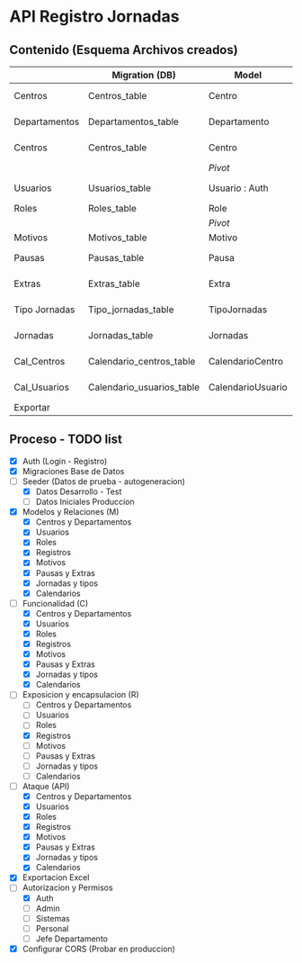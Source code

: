 # API Registro Jornadas

  

## Contenido (Esquema Archivos creados)

 
|  					| Migration (DB) 			| Model 			| Relaciones 				|Controller 		    |Resource	|EndPoint               |
|-------------------|---------------------------|-------------------|---------------------------|-----------------------|-----------|-----------------------|
| Centros           |Centros_table              |Centro             |                           |Centro (CRUD)          |           |centros/               |
| Departamentos     |Departamentos_table        |Departamento       |                           |Departamento (CRUD)    |           |departamentos/         |
| Centros           |Centros_table              |Centro             |                           |Centro (CRUD)          |           |centros/               |
|                   |                           |*Pivot*            |Centro Depart (n:m)        |                       |           |                       |
| Usuarios          |Usuarios_table             |Usuario : Auth     |CentroDepartamento         |Usuario (CRUD+Auth)    |           |auth/ usuarios/        |
| Roles             |Roles_table                |Role               |                           |Role (CRUD)            |           |roles/                 |
|                   |                           |*Pivot*            |Usuarios Roles (n:m)       |                       |           |                       |
| Motivos           |Motivos_table              |Motivo             |                           |Motivo (C)             |           |                       |
| Pausas            |Pausas_table               |Pausa              |Motivo (1:n) Reg (1:n)     |Pausas (CRUD)          |           |calendario/break /back |
| Extras            |Extras_table               |Extra              |Motivo (1:n) Reg (1:n)     |Extras (CRUD)          |           |calendario/extra /ende |
| Tipo Jornadas     |Tipo_jornadas_table        |TipoJornadas       |                           |TipoJornadas (CR)      |           |                       |
| Jornadas          |Jornadas_table             |Jornadas           |Tipo_jornada (1:n)         |Jornadas (CRUD)        |           |jornada                |
| Cal_Centros       |Calendario_centros_table   |CalendarioCentro   |Centro (1:n) Jornada (1:n) |CalCentro (CR)         |           |calendario             |
| Cal_Usuarios      |Calendario_usuarios_table  |CalendarioUsuario  |Usuario (1:n) Jornada (1:n)|CalUsuario ()          |           |                       | 
| Exportar          |                           |                   |                           |Excel                  |           |archivo                |


## Proceso - TODO list

 - [X] Auth (Login - Registro)
 - [X] Migraciones Base de Datos
 - [ ] Seeder (Datos de prueba - autogeneracion)
    - [X] Datos Desarrollo - Test
    - [ ] Datos Iniciales Produccion
 - [X] Modelos y Relaciones (M)
    - [X] Centros y Departamentos
    - [X] Usuarios
    - [X] Roles
    - [X] Registros
    - [X] Motivos
    - [X] Pausas y Extras
    - [X] Jornadas y tipos
    - [X] Calendarios
 - [ ] Funcionalidad (C)
    - [X] Centros y Departamentos
    - [X] Usuarios
    - [X] Roles
    - [X] Registros
    - [X] Motivos
    - [X] Pausas y Extras
    - [X] Jornadas y tipos
    - [X] Calendarios
 - [ ] Exposicion y encapsulacion (R) 
    - [ ] Centros y Departamentos
    - [ ] Usuarios
    - [ ] Roles
    - [X] Registros
    - [ ] Motivos
    - [ ] Pausas y Extras
    - [ ] Jornadas y tipos
    - [ ] Calendarios
 - [ ] Ataque (API) 
    - [X] Centros y Departamentos
    - [X] Usuarios
    - [X] Roles
    - [X] Registros
    - [X] Motivos
    - [X] Pausas y Extras
    - [X] Jornadas y tipos
    - [X] Calendarios
 - [X] Exportacion Excel
 - [ ] Autorizacion y Permisos
    - [X] Auth
    - [ ] Admin
    - [ ] Sistemas
    - [ ] Personal
    - [ ] Jefe Departamento
 - [X] Configurar CORS (Probar en produccion)
